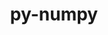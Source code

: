 ---
title: "py-numpy"
layout: cache
categories: [package, develop-2023-12-03]
meta: {"versions": ["1.24.3", "1.24.4", "1.25.2", "1.26.2"], "compilers": ["apple-clang@=15.0.0", "cce@=15.0.1", "gcc@=11.1.0", "gcc@=11.3.0", "gcc@=11.4.0", "gcc@=12.3.0", "gcc@=7.5.0", "gcc@=9.4.0", "oneapi@=2023.2.0"], "oss": ["rhel8", "ubuntu18.04", "ubuntu20.04", "ubuntu22.04", "ventura"], "platforms": ["darwin", "linux"], "targets": ["aarch64", "neoverse_v1", "ppc64le", "x86_64_v3", "zen4"], "stacks": ["data-vis-sdk", "e4s", "e4s-cray-rhel", "e4s-neoverse_v1", "e4s-oneapi", "e4s-power", "e4s-rocm-external", "ml-darwin-aarch64-mps", "ml-linux-x86_64-cpu", "ml-linux-x86_64-cuda", "ml-linux-x86_64-rocm", "radiuss", "root", "tutorial"], "num_specs": 33, "num_specs_by_stack": {"root": 33, "ml-darwin-aarch64-mps": 4, "e4s-cray-rhel": 1, "radiuss": 2, "e4s-neoverse_v1": 4, "e4s-power": 4, "data-vis-sdk": 2, "e4s": 5, "e4s-rocm-external": 1, "e4s-oneapi": 5, "ml-linux-x86_64-rocm": 5, "ml-linux-x86_64-cpu": 5, "ml-linux-x86_64-cuda": 5, "tutorial": 1}}
spec_details: [{"hash": "yz7frzbu73pveksswn3oqzbi3wcb42nr", "compiler": "apple-clang@=15.0.0", "versions": ["1.26.2"], "os": "ventura", "platform": "darwin", "target": "aarch64", "variants": ["build_system=python_pip", "patches=873745d"], "stacks": ["root", "ml-darwin-aarch64-mps"], "size": "-", "tarball": "https://binaries.spack.io/releases/develop-2023-12-03/build_cache/darwin-ventura-aarch64/apple-clang-15.0.0/py-numpy-1.26.2/darwin-ventura-aarch64-apple-clang-15.0.0-py-numpy-1.26.2-yz7frzbu73pveksswn3oqzbi3wcb42nr.spack"}, {"hash": "byortlsamnx5s6wapcdum2bbu5mg6cwh", "compiler": "apple-clang@=15.0.0", "versions": ["1.26.2"], "os": "ventura", "platform": "darwin", "target": "aarch64", "variants": ["build_system=python_pip", "patches=873745d"], "stacks": ["root", "ml-darwin-aarch64-mps"], "size": "-", "tarball": "https://binaries.spack.io/releases/develop-2023-12-03/build_cache/darwin-ventura-aarch64/apple-clang-15.0.0/py-numpy-1.26.2/darwin-ventura-aarch64-apple-clang-15.0.0-py-numpy-1.26.2-byortlsamnx5s6wapcdum2bbu5mg6cwh.spack"}, {"hash": "6prxbmvutn5bym67fqhci7mjhrja7yng", "compiler": "apple-clang@=15.0.0", "versions": ["1.26.2"], "os": "ventura", "platform": "darwin", "target": "aarch64", "variants": ["build_system=python_pip", "patches=873745d"], "stacks": ["root", "ml-darwin-aarch64-mps"], "size": "-", "tarball": "https://binaries.spack.io/releases/develop-2023-12-03/build_cache/darwin-ventura-aarch64/apple-clang-15.0.0/py-numpy-1.26.2/darwin-ventura-aarch64-apple-clang-15.0.0-py-numpy-1.26.2-6prxbmvutn5bym67fqhci7mjhrja7yng.spack"}, {"hash": "e4gdauk25bnvn5tnad7l75swfpmbp73x", "compiler": "apple-clang@=15.0.0", "versions": ["1.26.2"], "os": "ventura", "platform": "darwin", "target": "aarch64", "variants": ["build_system=python_pip", "patches=873745d"], "stacks": ["root", "ml-darwin-aarch64-mps"], "size": "-", "tarball": "https://binaries.spack.io/releases/develop-2023-12-03/build_cache/darwin-ventura-aarch64/apple-clang-15.0.0/py-numpy-1.26.2/darwin-ventura-aarch64-apple-clang-15.0.0-py-numpy-1.26.2-e4gdauk25bnvn5tnad7l75swfpmbp73x.spack"}, {"hash": "sjry3a4csclfchwrq5bu44se5w55zzsk", "compiler": "cce@=15.0.1", "versions": ["1.26.2"], "os": "rhel8", "platform": "linux", "target": "zen4", "variants": ["build_system=python_pip", "patches=873745d"], "stacks": ["root", "e4s-cray-rhel"], "size": "-", "tarball": "https://binaries.spack.io/releases/develop-2023-12-03/build_cache/linux-rhel8-zen4/cce-15.0.1/py-numpy-1.26.2/linux-rhel8-zen4-cce-15.0.1-py-numpy-1.26.2-sjry3a4csclfchwrq5bu44se5w55zzsk.spack"}, {"hash": "myi2re34zs6gbwgrskqovkrnkgbargal", "compiler": "gcc@=7.5.0", "versions": ["1.24.4"], "os": "ubuntu18.04", "platform": "linux", "target": "x86_64_v3", "variants": ["build_system=python_pip", "patches=873745d"], "stacks": ["root", "radiuss"], "size": "-", "tarball": "https://binaries.spack.io/releases/develop-2023-12-03/build_cache/linux-ubuntu18.04-x86_64_v3/gcc-7.5.0/py-numpy-1.24.4/linux-ubuntu18.04-x86_64_v3-gcc-7.5.0-py-numpy-1.24.4-myi2re34zs6gbwgrskqovkrnkgbargal.spack"}, {"hash": "5vqyl2l5t7rwarvanifgiw2mwdt5jq2t", "compiler": "gcc@=11.4.0", "versions": ["1.26.2"], "os": "ubuntu20.04", "platform": "linux", "target": "neoverse_v1", "variants": ["build_system=python_pip", "patches=873745d"], "stacks": ["root", "e4s-neoverse_v1"], "size": "-", "tarball": "https://binaries.spack.io/releases/develop-2023-12-03/build_cache/linux-ubuntu20.04-neoverse_v1/gcc-11.4.0/py-numpy-1.26.2/linux-ubuntu20.04-neoverse_v1-gcc-11.4.0-py-numpy-1.26.2-5vqyl2l5t7rwarvanifgiw2mwdt5jq2t.spack"}, {"hash": "dyo2bugjnzhmut5u2etmz3wjnlccskyw", "compiler": "gcc@=7.5.0", "versions": ["1.25.2"], "os": "ubuntu18.04", "platform": "linux", "target": "x86_64_v3", "variants": ["build_system=python_pip", "patches=873745d"], "stacks": ["root", "radiuss"], "size": "-", "tarball": "https://binaries.spack.io/releases/develop-2023-12-03/build_cache/linux-ubuntu18.04-x86_64_v3/gcc-7.5.0/py-numpy-1.25.2/linux-ubuntu18.04-x86_64_v3-gcc-7.5.0-py-numpy-1.25.2-dyo2bugjnzhmut5u2etmz3wjnlccskyw.spack"}, {"hash": "gobimvfwx6sw7szdei4m4thpuewhvagi", "compiler": "gcc@=11.4.0", "versions": ["1.24.4"], "os": "ubuntu20.04", "platform": "linux", "target": "neoverse_v1", "variants": ["build_system=python_pip", "patches=873745d"], "stacks": ["root", "e4s-neoverse_v1"], "size": "-", "tarball": "https://binaries.spack.io/releases/develop-2023-12-03/build_cache/linux-ubuntu20.04-neoverse_v1/gcc-11.4.0/py-numpy-1.24.4/linux-ubuntu20.04-neoverse_v1-gcc-11.4.0-py-numpy-1.24.4-gobimvfwx6sw7szdei4m4thpuewhvagi.spack"}, {"hash": "t7kzowqhxbzieirmqwh7yzu5w6lbwptl", "compiler": "gcc@=11.4.0", "versions": ["1.26.2"], "os": "ubuntu20.04", "platform": "linux", "target": "neoverse_v1", "variants": ["build_system=python_pip", "patches=873745d"], "stacks": ["root", "e4s-neoverse_v1"], "size": "-", "tarball": "https://binaries.spack.io/releases/develop-2023-12-03/build_cache/linux-ubuntu20.04-neoverse_v1/gcc-11.4.0/py-numpy-1.26.2/linux-ubuntu20.04-neoverse_v1-gcc-11.4.0-py-numpy-1.26.2-t7kzowqhxbzieirmqwh7yzu5w6lbwptl.spack"}, {"hash": "dvcjk37huqfpoegdhtifpzf2gvt4abeq", "compiler": "gcc@=11.4.0", "versions": ["1.26.2"], "os": "ubuntu20.04", "platform": "linux", "target": "neoverse_v1", "variants": ["build_system=python_pip", "patches=873745d"], "stacks": ["root", "e4s-neoverse_v1"], "size": "-", "tarball": "https://binaries.spack.io/releases/develop-2023-12-03/build_cache/linux-ubuntu20.04-neoverse_v1/gcc-11.4.0/py-numpy-1.26.2/linux-ubuntu20.04-neoverse_v1-gcc-11.4.0-py-numpy-1.26.2-dvcjk37huqfpoegdhtifpzf2gvt4abeq.spack"}, {"hash": "sphan5a3dp2asbwq2qbo2klooalrfk2j", "compiler": "gcc@=9.4.0", "versions": ["1.26.2"], "os": "ubuntu20.04", "platform": "linux", "target": "ppc64le", "variants": ["build_system=python_pip", "patches=873745d"], "stacks": ["e4s-power", "root"], "size": "-", "tarball": "https://binaries.spack.io/releases/develop-2023-12-03/build_cache/linux-ubuntu20.04-ppc64le/gcc-9.4.0/py-numpy-1.26.2/linux-ubuntu20.04-ppc64le-gcc-9.4.0-py-numpy-1.26.2-sphan5a3dp2asbwq2qbo2klooalrfk2j.spack"}, {"hash": "qvl5t3l6ymadtqwhyaphlb3qtqwdwmgx", "compiler": "gcc@=9.4.0", "versions": ["1.24.4"], "os": "ubuntu20.04", "platform": "linux", "target": "ppc64le", "variants": ["build_system=python_pip", "patches=873745d"], "stacks": ["e4s-power", "root"], "size": "-", "tarball": "https://binaries.spack.io/releases/develop-2023-12-03/build_cache/linux-ubuntu20.04-ppc64le/gcc-9.4.0/py-numpy-1.24.4/linux-ubuntu20.04-ppc64le-gcc-9.4.0-py-numpy-1.24.4-qvl5t3l6ymadtqwhyaphlb3qtqwdwmgx.spack"}, {"hash": "3tafw2g66ctvytxmwu57u4d7x2dojwsw", "compiler": "gcc@=9.4.0", "versions": ["1.26.2"], "os": "ubuntu20.04", "platform": "linux", "target": "ppc64le", "variants": ["build_system=python_pip", "patches=873745d"], "stacks": ["e4s-power", "root"], "size": "-", "tarball": "https://binaries.spack.io/releases/develop-2023-12-03/build_cache/linux-ubuntu20.04-ppc64le/gcc-9.4.0/py-numpy-1.26.2/linux-ubuntu20.04-ppc64le-gcc-9.4.0-py-numpy-1.26.2-3tafw2g66ctvytxmwu57u4d7x2dojwsw.spack"}, {"hash": "xw45h55j2wigalhjrkurlmap775vtjci", "compiler": "gcc@=9.4.0", "versions": ["1.26.2"], "os": "ubuntu20.04", "platform": "linux", "target": "ppc64le", "variants": ["build_system=python_pip", "patches=873745d"], "stacks": ["e4s-power", "root"], "size": "-", "tarball": "https://binaries.spack.io/releases/develop-2023-12-03/build_cache/linux-ubuntu20.04-ppc64le/gcc-9.4.0/py-numpy-1.26.2/linux-ubuntu20.04-ppc64le-gcc-9.4.0-py-numpy-1.26.2-xw45h55j2wigalhjrkurlmap775vtjci.spack"}, {"hash": "i74dgubr44opr72tc4n5vyup7zx3426q", "compiler": "gcc@=11.1.0", "versions": ["1.26.2"], "os": "ubuntu20.04", "platform": "linux", "target": "x86_64_v3", "variants": ["build_system=python_pip", "patches=873745d"], "stacks": ["data-vis-sdk", "root"], "size": "-", "tarball": "https://binaries.spack.io/releases/develop-2023-12-03/build_cache/linux-ubuntu20.04-x86_64_v3/gcc-11.1.0/py-numpy-1.26.2/linux-ubuntu20.04-x86_64_v3-gcc-11.1.0-py-numpy-1.26.2-i74dgubr44opr72tc4n5vyup7zx3426q.spack"}, {"hash": "ou2leerfjg3yq657muqrqpvg4wfiv6iu", "compiler": "gcc@=11.4.0", "versions": ["1.26.2"], "os": "ubuntu20.04", "platform": "linux", "target": "x86_64_v3", "variants": ["build_system=python_pip", "patches=873745d"], "stacks": ["e4s", "root", "e4s-rocm-external"], "size": "-", "tarball": "https://binaries.spack.io/releases/develop-2023-12-03/build_cache/linux-ubuntu20.04-x86_64_v3/gcc-11.4.0/py-numpy-1.26.2/linux-ubuntu20.04-x86_64_v3-gcc-11.4.0-py-numpy-1.26.2-ou2leerfjg3yq657muqrqpvg4wfiv6iu.spack"}, {"hash": "nngnfgrknymhc63mr6j3xnvydfe5cb4l", "compiler": "gcc@=11.1.0", "versions": ["1.24.4"], "os": "ubuntu20.04", "platform": "linux", "target": "x86_64_v3", "variants": ["build_system=python_pip", "patches=873745d"], "stacks": ["data-vis-sdk", "root"], "size": "-", "tarball": "https://binaries.spack.io/releases/develop-2023-12-03/build_cache/linux-ubuntu20.04-x86_64_v3/gcc-11.1.0/py-numpy-1.24.4/linux-ubuntu20.04-x86_64_v3-gcc-11.1.0-py-numpy-1.24.4-nngnfgrknymhc63mr6j3xnvydfe5cb4l.spack"}, {"hash": "imcx2pl3webbfvjnyl4e2zy36gcb5x2h", "compiler": "gcc@=11.4.0", "versions": ["1.24.4"], "os": "ubuntu20.04", "platform": "linux", "target": "x86_64_v3", "variants": ["build_system=python_pip", "patches=873745d"], "stacks": ["e4s", "root"], "size": "-", "tarball": "https://binaries.spack.io/releases/develop-2023-12-03/build_cache/linux-ubuntu20.04-x86_64_v3/gcc-11.4.0/py-numpy-1.24.4/linux-ubuntu20.04-x86_64_v3-gcc-11.4.0-py-numpy-1.24.4-imcx2pl3webbfvjnyl4e2zy36gcb5x2h.spack"}, {"hash": "yr6tdkbd66qo7t6xye2cyhbphdcqcftr", "compiler": "gcc@=11.4.0", "versions": ["1.24.4"], "os": "ubuntu20.04", "platform": "linux", "target": "x86_64_v3", "variants": ["build_system=python_pip", "patches=873745d"], "stacks": ["e4s", "root"], "size": "-", "tarball": "https://binaries.spack.io/releases/develop-2023-12-03/build_cache/linux-ubuntu20.04-x86_64_v3/gcc-11.4.0/py-numpy-1.24.4/linux-ubuntu20.04-x86_64_v3-gcc-11.4.0-py-numpy-1.24.4-yr6tdkbd66qo7t6xye2cyhbphdcqcftr.spack"}, {"hash": "o75pmgkjxa5ibui64escojmttobskfob", "compiler": "gcc@=11.4.0", "versions": ["1.26.2"], "os": "ubuntu20.04", "platform": "linux", "target": "x86_64_v3", "variants": ["build_system=python_pip", "patches=873745d"], "stacks": ["e4s", "root"], "size": "-", "tarball": "https://binaries.spack.io/releases/develop-2023-12-03/build_cache/linux-ubuntu20.04-x86_64_v3/gcc-11.4.0/py-numpy-1.26.2/linux-ubuntu20.04-x86_64_v3-gcc-11.4.0-py-numpy-1.26.2-o75pmgkjxa5ibui64escojmttobskfob.spack"}, {"hash": "xsr6hqemqg2si2f7co4dmut7cielvsdk", "compiler": "gcc@=11.4.0", "versions": ["1.26.2"], "os": "ubuntu20.04", "platform": "linux", "target": "x86_64_v3", "variants": ["build_system=python_pip", "patches=873745d"], "stacks": ["e4s", "root"], "size": "-", "tarball": "https://binaries.spack.io/releases/develop-2023-12-03/build_cache/linux-ubuntu20.04-x86_64_v3/gcc-11.4.0/py-numpy-1.26.2/linux-ubuntu20.04-x86_64_v3-gcc-11.4.0-py-numpy-1.26.2-xsr6hqemqg2si2f7co4dmut7cielvsdk.spack"}, {"hash": "hoxwvvuq3b3mocsocapgzow3d36wn4jc", "compiler": "oneapi@=2023.2.0", "versions": ["1.24.4"], "os": "ubuntu20.04", "platform": "linux", "target": "x86_64_v3", "variants": ["build_system=python_pip", "patches=873745d"], "stacks": ["root", "e4s-oneapi"], "size": "-", "tarball": "https://binaries.spack.io/releases/develop-2023-12-03/build_cache/linux-ubuntu20.04-x86_64_v3/oneapi-2023.2.0/py-numpy-1.24.4/linux-ubuntu20.04-x86_64_v3-oneapi-2023.2.0-py-numpy-1.24.4-hoxwvvuq3b3mocsocapgzow3d36wn4jc.spack"}, {"hash": "yzvmuokm3bnclw72aszyiielub7uez6n", "compiler": "oneapi@=2023.2.0", "versions": ["1.24.4"], "os": "ubuntu20.04", "platform": "linux", "target": "x86_64_v3", "variants": ["build_system=python_pip", "patches=873745d"], "stacks": ["root", "e4s-oneapi"], "size": "-", "tarball": "https://binaries.spack.io/releases/develop-2023-12-03/build_cache/linux-ubuntu20.04-x86_64_v3/oneapi-2023.2.0/py-numpy-1.24.4/linux-ubuntu20.04-x86_64_v3-oneapi-2023.2.0-py-numpy-1.24.4-yzvmuokm3bnclw72aszyiielub7uez6n.spack"}, {"hash": "jgve5n6z73kf3g3ptlva3qgm2pvv4rak", "compiler": "oneapi@=2023.2.0", "versions": ["1.24.4"], "os": "ubuntu20.04", "platform": "linux", "target": "x86_64_v3", "variants": ["build_system=python_pip", "patches=873745d"], "stacks": ["root", "e4s-oneapi"], "size": "-", "tarball": "https://binaries.spack.io/releases/develop-2023-12-03/build_cache/linux-ubuntu20.04-x86_64_v3/oneapi-2023.2.0/py-numpy-1.24.4/linux-ubuntu20.04-x86_64_v3-oneapi-2023.2.0-py-numpy-1.24.4-jgve5n6z73kf3g3ptlva3qgm2pvv4rak.spack"}, {"hash": "ha6v2bzsic5w26zyjcybwka2xrcvmxjz", "compiler": "oneapi@=2023.2.0", "versions": ["1.24.4"], "os": "ubuntu20.04", "platform": "linux", "target": "x86_64_v3", "variants": ["build_system=python_pip", "patches=873745d"], "stacks": ["root", "e4s-oneapi"], "size": "-", "tarball": "https://binaries.spack.io/releases/develop-2023-12-03/build_cache/linux-ubuntu20.04-x86_64_v3/oneapi-2023.2.0/py-numpy-1.24.4/linux-ubuntu20.04-x86_64_v3-oneapi-2023.2.0-py-numpy-1.24.4-ha6v2bzsic5w26zyjcybwka2xrcvmxjz.spack"}, {"hash": "4nvxjgrraxaqwhrfttp2xjuzd76u4jby", "compiler": "oneapi@=2023.2.0", "versions": ["1.24.4"], "os": "ubuntu20.04", "platform": "linux", "target": "x86_64_v3", "variants": ["build_system=python_pip", "patches=873745d"], "stacks": ["root", "e4s-oneapi"], "size": "-", "tarball": "https://binaries.spack.io/releases/develop-2023-12-03/build_cache/linux-ubuntu20.04-x86_64_v3/oneapi-2023.2.0/py-numpy-1.24.4/linux-ubuntu20.04-x86_64_v3-oneapi-2023.2.0-py-numpy-1.24.4-4nvxjgrraxaqwhrfttp2xjuzd76u4jby.spack"}, {"hash": "f7kj3glhqwqu5pcrxss7oqgkkya4jc6y", "compiler": "gcc@=11.3.0", "versions": ["1.26.2"], "os": "ubuntu22.04", "platform": "linux", "target": "x86_64_v3", "variants": ["build_system=python_pip", "patches=873745d"], "stacks": ["ml-linux-x86_64-rocm", "ml-linux-x86_64-cpu", "root", "ml-linux-x86_64-cuda"], "size": "-", "tarball": "https://binaries.spack.io/releases/develop-2023-12-03/build_cache/linux-ubuntu22.04-x86_64_v3/gcc-11.3.0/py-numpy-1.26.2/linux-ubuntu22.04-x86_64_v3-gcc-11.3.0-py-numpy-1.26.2-f7kj3glhqwqu5pcrxss7oqgkkya4jc6y.spack"}, {"hash": "eysehwaadhaphwnnslss36y5zasgi7qz", "compiler": "gcc@=11.3.0", "versions": ["1.26.2"], "os": "ubuntu22.04", "platform": "linux", "target": "x86_64_v3", "variants": ["build_system=python_pip", "patches=873745d"], "stacks": ["ml-linux-x86_64-rocm", "ml-linux-x86_64-cpu", "root", "ml-linux-x86_64-cuda"], "size": "-", "tarball": "https://binaries.spack.io/releases/develop-2023-12-03/build_cache/linux-ubuntu22.04-x86_64_v3/gcc-11.3.0/py-numpy-1.26.2/linux-ubuntu22.04-x86_64_v3-gcc-11.3.0-py-numpy-1.26.2-eysehwaadhaphwnnslss36y5zasgi7qz.spack"}, {"hash": "rhete2rm57lkbumpsmqbguteys2ywpz4", "compiler": "gcc@=11.3.0", "versions": ["1.24.3"], "os": "ubuntu22.04", "platform": "linux", "target": "x86_64_v3", "variants": ["build_system=python_pip", "patches=873745d"], "stacks": ["ml-linux-x86_64-rocm", "ml-linux-x86_64-cpu", "root", "ml-linux-x86_64-cuda"], "size": "-", "tarball": "https://binaries.spack.io/releases/develop-2023-12-03/build_cache/linux-ubuntu22.04-x86_64_v3/gcc-11.3.0/py-numpy-1.24.3/linux-ubuntu22.04-x86_64_v3-gcc-11.3.0-py-numpy-1.24.3-rhete2rm57lkbumpsmqbguteys2ywpz4.spack"}, {"hash": "kohkp4ddvs5eikuamnqj3t3zo6ah4j3e", "compiler": "gcc@=11.3.0", "versions": ["1.26.2"], "os": "ubuntu22.04", "platform": "linux", "target": "x86_64_v3", "variants": ["build_system=python_pip", "patches=873745d"], "stacks": ["ml-linux-x86_64-rocm", "ml-linux-x86_64-cpu", "root", "ml-linux-x86_64-cuda"], "size": "-", "tarball": "https://binaries.spack.io/releases/develop-2023-12-03/build_cache/linux-ubuntu22.04-x86_64_v3/gcc-11.3.0/py-numpy-1.26.2/linux-ubuntu22.04-x86_64_v3-gcc-11.3.0-py-numpy-1.26.2-kohkp4ddvs5eikuamnqj3t3zo6ah4j3e.spack"}, {"hash": "mmhgmv2rjh2j7zximkgzhetnf2vr4lcr", "compiler": "gcc@=11.3.0", "versions": ["1.26.2"], "os": "ubuntu22.04", "platform": "linux", "target": "x86_64_v3", "variants": ["build_system=python_pip", "patches=873745d"], "stacks": ["ml-linux-x86_64-rocm", "ml-linux-x86_64-cpu", "root", "ml-linux-x86_64-cuda"], "size": "-", "tarball": "https://binaries.spack.io/releases/develop-2023-12-03/build_cache/linux-ubuntu22.04-x86_64_v3/gcc-11.3.0/py-numpy-1.26.2/linux-ubuntu22.04-x86_64_v3-gcc-11.3.0-py-numpy-1.26.2-mmhgmv2rjh2j7zximkgzhetnf2vr4lcr.spack"}, {"hash": "hzvwptkyeg34slftn6xpf2nuby3xboes", "compiler": "gcc@=12.3.0", "versions": ["1.26.2"], "os": "ubuntu22.04", "platform": "linux", "target": "x86_64_v3", "variants": ["build_system=python_pip", "patches=873745d"], "stacks": ["tutorial", "root"], "size": "-", "tarball": "https://binaries.spack.io/releases/develop-2023-12-03/build_cache/linux-ubuntu22.04-x86_64_v3/gcc-12.3.0/py-numpy-1.26.2/linux-ubuntu22.04-x86_64_v3-gcc-12.3.0-py-numpy-1.26.2-hzvwptkyeg34slftn6xpf2nuby3xboes.spack"}]
---